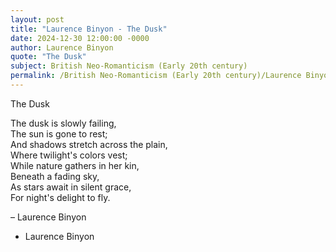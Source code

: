 ```yaml
---
layout: post
title: "Laurence Binyon - The Dusk"
date: 2024-12-30 12:00:00 -0000
author: Laurence Binyon
quote: "The Dusk"
subject: British Neo-Romanticism (Early 20th century)
permalink: /British Neo-Romanticism (Early 20th century)/Laurence Binyon/Laurence Binyon - The Dusk
---
```


The Dusk

The dusk is slowly failing,  
   The sun is gone to rest;  
And shadows stretch across the plain,  
   Where twilight's colors vest;  
While nature gathers in her kin,  
   Beneath a fading sky,  
As stars await in silent grace,  
   For night's delight to fly.  

– Laurence Binyon

- Laurence Binyon
